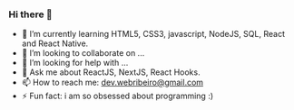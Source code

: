 ### Hi there 👋


- 🌱 I’m currently learning HTML5, CSS3, javascript, NodeJS, SQL, React and React Native.
- 👯 I’m looking to collaborate on ...
- 🤔 I’m looking for help with ...
- 💬 Ask me about ReactJS, NextJS, React Hooks.
- 📫 How to reach me: dev.webribeiro@gmail.com
- ⚡ Fun fact: i am so obsessed about programming :)



